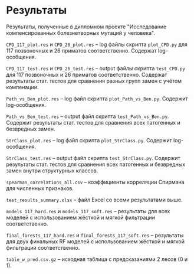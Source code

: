 # Результаты
Результаты, полученные в дипломном проекте "Исследование компенсированных болезнетворных мутаций у человека".

`CPD_117_plot.res` и `CPD_26_plot.res` – log файлы скрипта `plot_CPD.py` для 117 позвоночных и 26 приматов соответственно. 
Содержат log-особщения.

`CPD_117_test.res` и `CPD_26_test.res` – output файлы скрипта `test_CPD.py` для 117 позвоночных и 26 приматов соответственно. 
Содержат результаты стат. тестов для сравнения разных групп замен с учётом компенации.

`Path_vs_Ben_plot.res` – log файл скрипта `plot_Path_vs_Ben.py`. Содержит log-особщения.

`Path_vs_Ben_test.res` – output файл скрипта `test_Path_vs_Ben.py`. Содержит результаты стат. тестов для сравнения всех 
патогенных и безвредных замен.

`StrClass_plot.res` – log файл скрипта `plot_StrClass.py`. Содержит log-особщения.

`StrClass_test.res` – output файл скрипта `test_StrClass.py`. Содержит результаты стат. тестов для сравнения всех 
патогенных и безвредных замен внутри структурных классов.

`spearman_correlations_all.csv` – коэффициенты корреляции Спирмана для численных признаков.

`test_results_summary.xlsx` – файл Excel со всеми результатами выше.

`models_117_hard.res` и `models_117_soft.res` – результаты для всех моделей с использованием жёсткой и мягкой фильтрации соответственно.

`final_forests_117_hard.res` и `final_forests_117_soft.res` – результаты для двух финальных RF моделей с использованием жёсткой и мягкой фильтрации соответственно.

`table_w_pred.csv.gz` – исходная таблица с предсказаниями 2 лесов (0 и 1). 
